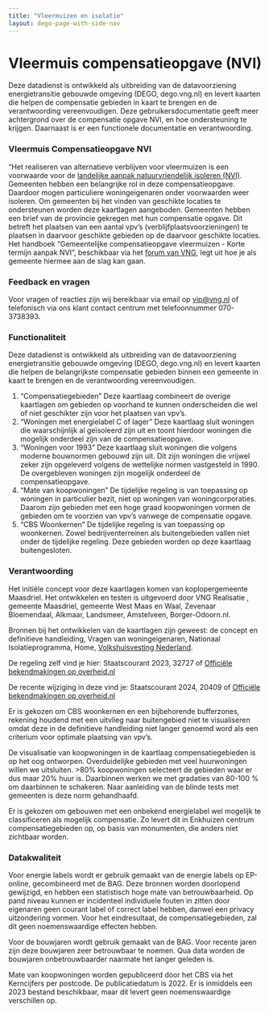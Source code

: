 ```yaml
---
title: "Vleermuizen en isolatie"
layout: dego-page-with-side-nav
---
```

# Vleermuis compensatieopgave (NVI)

Deze datadienst is ontwikkeld als uitbreiding van de datavoorziening energietransitie gebouwde omgeving (DEGO, dego.vng.nl) en levert kaarten die helpen de compensatie gebieden in kaart te brengen en de verantwoording vereenvoudigen. Deze gebruikersdocumentatie geeft meer achtergrond over de compensatie opgave NVI, en hoe ondersteuning te krijgen. Daarnaast is er een functionele documentatie en verantwoording.

### Vleermuis Compensatieopgave NVI
“Het realiseren van alternatieve verblijven voor vleermuizen is een voorwaarde voor de [landelijke aanpak natuurvriendelijk isoleren (NVI)](https://vng.nl/nieuws/tijdelijke-landelijke-aanpak-voor-natuurvriendelijk-isoleren). Gemeenten hebben een belangrijke rol in deze compensatieopgave. Daardoor mogen particuliere woningeigenaren onder voorwaarden weer isoleren. Om gemeenten bij het vinden van geschikte locaties te ondersteunen worden deze kaartlagen aangeboden.
Gemeenten hebben een brief van de provincie gekregen met hun compensatie opgave. Dit betreft het plaatsen van een aantal vpv’s (verblijfplaatsvoorzieningen) te plaatsen in daarvoor geschikte gebieden op de daarvoor geschikte locaties. Het handboek “Gemeentelijke compensatieopgave vleermuizen - Korte termijn aanpak NVI”, beschikbaar via het [forum van VNG](https://forum.vng.nl/do/document?id=5684352-646f63756d656e74), legt uit hoe je als gemeente hiermee aan de slag kan gaan. 


### Feedback en vragen
Voor vragen of reacties zijn wij bereikbaar via email op vip@vng.nl of telefonisch via ons klant contact centrum met telefoonnummer 070-3738393.

### Functionaliteit 
Deze datadienst is ontwikkeld als uitbreiding van de datavoorziening energietransitie gebouwde omgeving (DEGO, dego.vng.nl) en levert kaarten die helpen de belangrijkste compensatie gebieden binnen een gemeente in kaart te brengen en de verantwoording vereenvoudigen.


1. “Compensatiegebieden” 
Deze kaartlaag combineert de overige kaartlagen om gebieden op voorhand te kunnen onderscheiden die wel of niet geschikter zijn voor het plaatsen van vpv’s. 
2. “Woningen met energielabel C of lager”
Deze kaartlaag sluit  woningen die waarschijnlijk al geïsoleerd zijn uit en toont hierdoor woningen die mogelijk onderdeel zijn van de compensatieopgave.
3. “Woningen voor 1993”
Deze kaartlaag sluit woningen die volgens moderne bouwnormen gebouwd zijn uit. Dit zijn woningen die vrijwel zeker zijn opgeleverd volgens de wettelijke normen vastgesteld in 1990. De overgebleven woningen zijn mogelijk onderdeel de compensatieopgave. 
4. “Mate van koopwoningen”
De tijdelijke regeling is van toepassing op woningen in particulier bezit, niet op woningen van woningcorporaties. Daarom zijn gebieden met een hoge graad koopwoningen vormen de gebieden om te voorzien van vpv’s vanwege de compensatie opgave. 
5. “CBS Woonkernen”
De tijdelijke regeling is van toepassing op woonkernen. Zowel bedrijventerreinen als buitengebieden vallen niet onder de tijdelijke regeling. Deze gebieden worden op deze kaartlaag buitengesloten.


### Verantwoording 
Het initiële concept voor deze kaartlagen komen van koplopergemeente Maasdriel. Het ontwikkelen en testen is uitgevoerd door VNG Realisatie , gemeente Maasdriel, gemeente West Maas en Waal, Zevenaar Bloemendaal, Alkmaar, Landsmeer,  Amstelveen, Borger-Odoorn.nl.

Bronnen bij het ontwikkelen van de kaartlagen zijn geweest: de concept en definitieve handleiding, Vragen van woningeigenaren,  Nationaal Isolatieprogramma,  Home,  [Volkshuisvesting Nederland](https://www.volkshuisvestingnederland.nl/onderwerpen/nationaal-isolatieprogramma/landelijke-aanpak-natuurvriendelijk-isoleren/veelgestelde-vragen/vragen-van-woningeigenaren).

De regeling zelf vind je hier: Staatscourant 2023, 32727 of [Officiële bekendmakingen op overheid.nl](https://zoek.officielebekendmakingen.nl/stcrt-2023-32727.html)

De recente wijziging in deze vind je: Staatscourant 2024, 20409 of [Officiële bekendmakingen op overheid.nl](https://zoek.officielebekendmakingen.nl/stcrt-2024-20409.html)

Er is gekozen om CBS woonkernen en een bijbehorende bufferzones, rekening houdend met een uitvlieg naar buitengebied niet te visualiseren omdat deze in de definitieve handleiding niet langer genoemd word als een criterium voor optimale plaatsing van vpv’s.

De visualisatie van koopwoningen in de kaartlaag compensatiegebieden is op het oog ontworpen. Overduidelijke gebieden met veel huurwoningen willen we uitsluiten. >80% koopwoningen selecteert de gebieden waar er dus maar 20% huur is. Daarbinnen werken we met gradaties van 80-100 % om daarbinnen te schakeren. Naar aanleiding van de blinde tests met gemeenten is deze norm gehandhaafd.

Er is gekozen om gebouwen met een onbekend energielabel wel mogelijk te classificeren als mogelijk compensatie. Zo levert dit in Enkhuizen centrum compensatiegebieden op, op basis van monumenten, die anders niet zichtbaar worden.

### Datakwaliteit
Voor energie labels wordt er gebruik gemaakt van de energie labels op EP-online, gecombineerd met de BAG. Deze bronnen worden doorlopend gewijzigd, en hebben een statistisch hoge mate van betrouwbaarheid. Op pand niveau kunnen er incidenteel  individuele fouten in zitten door eigenaren geen courant label of correct label hebben, danwel een privacy uitzondering vormen. Voor het eindresultaat, de compensatiegebieden, zal dit geen noemenswaardige effecten hebben.

Voor de bouwjaren wordt gebruik gemaakt van de BAG. Voor recente jaren zijn deze bouwjaren zeer betrouwbaar te noemen. Qua data worden  de bouwjaren onbetrouwbaarder naarmate het langer geleden is. 

Mate van koopwoningen worden gepubliceerd door het CBS via het Kerncijfers per postcode. De publicatiedatum is 2022. Er is inmiddels een 2023 bestand beschikbaar, maar dit levert geen noemenswaardige verschillen op.
